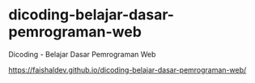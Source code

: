 # dicoding-belajar-dasar-pemrograman-web
Dicoding - Belajar Dasar Pemrograman Web

https://faishaldev.github.io/dicoding-belajar-dasar-pemrograman-web/
